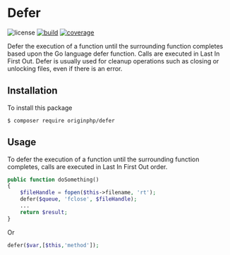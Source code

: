 # Defer

![license](https://img.shields.io/badge/license-MIT-brightGreen.svg)
[![build](https://travis-ci.org/originphp/defer.svg?branch=master)](https://travis-ci.org/originphp/defer)
[![coverage](https://coveralls.io/repos/github/originphp/defer/badge.svg?branch=master)](https://coveralls.io/github/originphp/defer?branch=master)

Defer the execution of a function until the surrounding function completes based upon the Go language defer function. Calls are executed in Last In First Out. Defer is usually used for cleanup operations such as closing or unlocking files, even if there is an error.

## Installation

To install this package

```linux
$ composer require originphp/defer
```

## Usage

To defer the execution of a function until the surrounding function completes, calls are executed in Last In First Out order.


```php
public function doSomething()
{
    $fileHandle = fopen($this->filename, 'rt');
    defer($queue, 'fclose', $fileHandle);
    ...
    return $result;
}
```

Or 

```php
defer($var,[$this,'method']);
```
